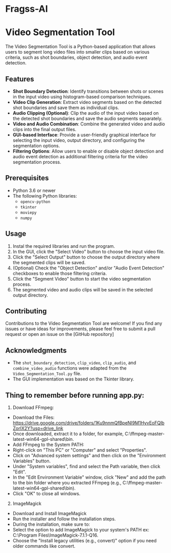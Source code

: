 # Fragss-AI
# Video Segmentation Tool

The Video Segmentation Tool is a Python-based application that allows users to segment long video files into smaller clips based on various criteria, such as shot boundaries, object detection, and audio event detection.

## Features

- **Shot Boundary Detection**: Identify transitions between shots or scenes in the input video using histogram-based comparison techniques.
- **Video Clip Generation**: Extract video segments based on the detected shot boundaries and save them as individual clips.
- **Audio Clipping (Optional)**: Clip the audio of the input video based on the detected shot boundaries and save the audio segments separately.
- **Video and Audio Combination**: Combine the generated video and audio clips into the final output files.
- **GUI-based Interface**: Provide a user-friendly graphical interface for selecting the input video, output directory, and configuring the segmentation options.
- **Filtering Options**: Allow users to enable or disable object detection and audio event detection as additional filtering criteria for the video segmentation process.

## Prerequisites

- Python 3.6 or newer
- The following Python libraries:
  - `opencv-python`
  - `tkinter`
  - `moviepy`
  - `numpy`

## Usage
1. Instal the required libraries and run the program.
2. In the GUI, click the "Select Video" button to choose the input video file.
3. Click the "Select Output" button to choose the output directory where the segmented clips will be saved.
4. (Optional) Check the "Object Detection" and/or "Audio Event Detection" checkboxes to enable those filtering criteria.
5. Click the "Segment Video" button to start the video segmentation process.
6. The segmented video and audio clips will be saved in the selected output directory.

## Contributing

Contributions to the Video Segmentation Tool are welcome! If you find any issues or have ideas for improvements, please feel free to submit a pull request or open an issue on the [GitHub repository]

## Acknowledgments

- The `shot_boundary_detection`, `clip_video`, `clip_audio`, and `combine_video_audio` functions were adapted from the `Video_Segmentation_Tool.py` file.
- The GUI implementation was based on the Tkinter library.

## Thing to remember before running app.py:
1. Download FFmpeg:
- Download the Files: https://drive.google.com/drive/folders/1Ku9nnmQfBpeNI9M1HyvEoFQlbZorIX2Y?usp=drive_link
- Once downloaded, extract it to a folder, for example, C:\ffmpeg-master-latest-win64-gpl-shared\bin.
- Add FFmpeg to the System PATH:
- Right-click on "This PC" or "Computer" and select "Properties".
- Click on "Advanced system settings" and then click on the "Environment Variables" button.
- Under "System variables", find and select the Path variable, then click "Edit".
- In the "Edit Environment Variable" window, click "New" and add the path to the bin folder where you extracted FFmpeg (e.g., C:\ffmpeg-master-latest-win64-gpl-shared\bin).
- Click "OK" to close all windows.

2. ImageMagick
- Download and Install ImageMagick
- Run the installer and follow the installation steps.
- During the installation, make sure to:
- Select the option to add ImageMagick to your system's PATH ex: C:\Program Files\ImageMagick-7.1.1-Q16.
- Choose the "Install legacy utilities (e.g., convert)" option if you need older commands like convert.
